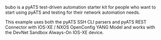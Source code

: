 bubo is a pyATS test-driven automation starter kit for people who want to start using pyATS and testing for their network automation needs. 

This example uses both the pyATS SSH CLI parsers and pyATS REST Connector with IOS-XE / NXOS OpenConfig YANG Model and works with the DevNet Sandbox Always-On IOS-XE device.
